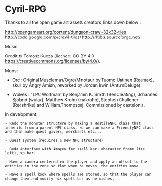 # Cyril-RPG

Thanks to all the open game art assets creators, links down below :

http://opengameart.org/content/dungeon-crawl-32x32-tiles
http://code.google.com/p/crawl-tiles/
http://rltiles.sourceforge.net/


Music:

Credit to Tomasz Kucza (licence: CC-BY 4.0 https://creativecommons.org/licenses/by/4.0/).


Mobs:

 - Orc : Original Muscleman/Ogre/Minotaur by Tuomo Untinen (Reemax), skull by Angry Amish, reworked by Jordan Irwin (AntumDeluge).

 - Wolves : "LPC Wolfman" by Benjamin K. Smith (BenCreating), Johannes Sjölund (wulax), Matthew Krohn (makrohn), Stephen Challener (Redshrike) and William.Thompsonj. Commissioned by castelonia.


In development:

 	- Redo the monster structure by making a HostileNPC class that inherits from a parent NPC class, so we can make a FriendlyNPC class and then make quest givers, merchants etc...
	
	- Quest system (requires a new NPC structure)
	
	- Redo interface with images for spell bar, character frame (top left), xp bar.
	
	- Have a camera centered on the player and apply an offset to the entities in the zone so that when he moves, the entities move.
	
	- Have a spell book where spells are stored, so that the player can change them and modify his spell bar as he wishes.


